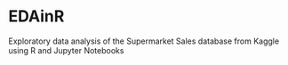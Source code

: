 # EDAinR
Exploratory data analysis of the Supermarket Sales database from Kaggle using R and Jupyter Notebooks
